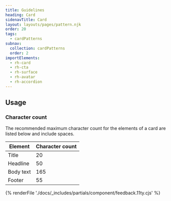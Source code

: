 ```yaml
---
title: Guidelines
heading: Card
sidenavTitle: Card
layout: layouts/pages/pattern.njk
order: 20
tags:
  - cardPatterns
subnav:
  collection: cardPatterns
  order: 2
importElements:
  - rh-card
  - rh-cta
  - rh-surface
  - rh-avatar
  - rh-accordion
---
```


<script type="module" data-helmet>
  import '@rhds/elements/lib/elements/rh-context-picker/rh-context-picker.js';
</script>

<link rel="stylesheet" data-helmet href="/assets/packages/@rhds/elements/elements/rh-table/rh-table-lightdom.css">
<link rel="stylesheet" data-helmet href="/styles/samp.css">


## Usage

### Character count
The recommended maximum character count for the elements of a card are listed below and include spaces.

<rh-table>
  <table>
    <thead>
      <tr>
        <th scope="col" data-label="Element">Element</th>
        <th scope="col" data-label="Character count">Character count</th>
      </tr>
    </thead>
    <tbody>
      <tr>
        <td data-label="Element">Title</td>
        <td data-label="Character count">20</td>
      </tr>
      <tr>
        <td data-label="Element">Headline</td>
        <td data-label="Character count">50</td>
      </tr>
      <tr>
        <td data-label="Element">Body text</td>
        <td data-label="Character count">165</td>
      </tr>
      <tr>
        <td data-label="Element">Footer</td>
        <td data-label="Character count">55</td>
      </tr>
    </tbody>
  </table>
</rh-table>



{% renderFile './docs/_includes/partials/component/feedback.11ty.cjs' %}

